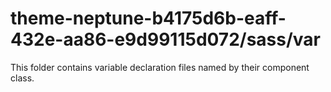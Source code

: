 # theme-neptune-b4175d6b-eaff-432e-aa86-e9d99115d072/sass/var

This folder contains variable declaration files named by their component class.
